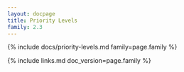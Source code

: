 ```yaml
---
layout: docpage
title: Priority Levels
family: 2.3
---
```


{% include docs/priority-levels.md family=page.family %}


{% include links.md doc_version=page.family %}
